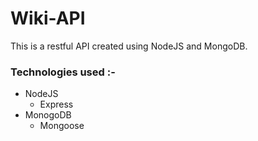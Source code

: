 # Wiki-API

This is a restful API created using NodeJS and MongoDB.

### Technologies used :-

- NodeJS
	- Express
- MonogoDB
	- Mongoose
